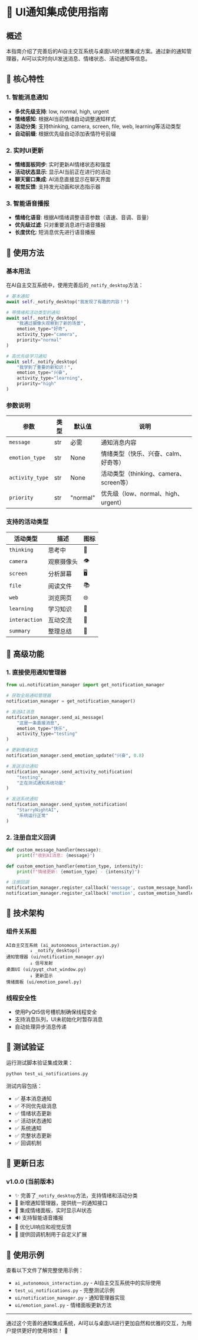 # 🌟 UI通知集成使用指南

## 概述

本指南介绍了完善后的AI自主交互系统与桌面UI的优雅集成方案。通过新的通知管理器，AI可以实时向UI发送消息、情绪状态、活动通知等信息。

## 🚀 核心特性

### 1. 智能消息通知
- **多优先级支持**: low, normal, high, urgent
- **情绪感知**: 根据AI当前情绪自动调整通知样式
- **活动分类**: 支持thinking, camera, screen, file, web, learning等活动类型
- **自动前缀**: 根据优先级自动添加表情符号前缀

### 2. 实时UI更新
- **情绪面板同步**: 实时更新AI情绪状态和强度
- **活动状态显示**: 显示AI当前正在进行的活动
- **聊天窗口集成**: AI消息直接显示在聊天界面
- **视觉反馈**: 支持发光动画和状态指示器

### 3. 智能语音播报
- **情绪化语音**: 根据AI情绪调整语音参数（语速、音调、音量）
- **优先级过滤**: 只对重要消息进行语音播报
- **长度优化**: 短消息优先进行语音播报

## 📖 使用方法

### 基本用法

在AI自主交互系统中，使用完善后的`_notify_desktop`方法：

```python
# 基本通知
await self._notify_desktop("我发现了有趣的内容！")

# 带情绪和活动类型的通知
await self._notify_desktop(
    "我通过摄像头观察到了新的场景", 
    emotion_type="好奇",
    activity_type="camera",
    priority="normal"
)

# 高优先级学习通知
await self._notify_desktop(
    "我学到了重要的新知识！", 
    emotion_type="兴奋",
    activity_type="learning",
    priority="high"
)
```

### 参数说明

| 参数 | 类型 | 默认值 | 说明 |
|------|------|--------|------|
| `message` | str | 必需 | 通知消息内容 |
| `emotion_type` | str | None | 情绪类型（快乐、兴奋、calm、好奇等） |
| `activity_type` | str | None | 活动类型（thinking、camera、screen等） |
| `priority` | str | "normal" | 优先级（low、normal、high、urgent） |

### 支持的活动类型

| 活动类型 | 描述 | 图标 |
|----------|------|------|
| `thinking` | 思考中 | 🤔 |
| `camera` | 观察摄像头 | 👁️ |
| `screen` | 分析屏幕 | 🖥️ |
| `file` | 阅读文件 | 📚 |
| `web` | 浏览网页 | 🌐 |
| `learning` | 学习知识 | 📖 |
| `interaction` | 互动交流 | 💬 |
| `summary` | 整理总结 | 📝 |

## 🎯 高级功能

### 1. 直接使用通知管理器

```python
from ui.notification_manager import get_notification_manager

# 获取全局通知管理器
notification_manager = get_notification_manager()

# 发送AI消息
notification_manager.send_ai_message(
    "这是一条直接消息", 
    emotion_type="快乐",
    activity_type="testing"
)

# 更新情绪状态
notification_manager.send_emotion_update("兴奋", 0.8)

# 发送活动通知
notification_manager.send_activity_notification(
    "testing", 
    "正在测试通知系统功能"
)

# 发送系统通知
notification_manager.send_system_notification(
    "StarryNightAI", 
    "系统运行正常"
)
```

### 2. 注册自定义回调

```python
def custom_message_handler(message):
    print(f"收到AI消息: {message}")

def custom_emotion_handler(emotion_type, intensity):
    print(f"情绪更新: {emotion_type} - {intensity}")

# 注册回调
notification_manager.register_callback('message', custom_message_handler)
notification_manager.register_callback('emotion', custom_emotion_handler)
```

## 🔧 技术架构

### 组件关系图

```
AI自主交互系统 (ai_autonomous_interaction.py)
         ↓ _notify_desktop()
通知管理器 (ui/notification_manager.py)
         ↓ 信号发射
桌面UI (ui/pyqt_chat_window.py)
         ↓ 更新显示
情绪面板 (ui/emotion_panel.py)
```

### 线程安全性

- 使用PyQt5信号槽机制确保线程安全
- 支持消息队列，UI未初始化时暂存消息
- 自动处理异步消息传递

## 🧪 测试验证

运行测试脚本验证集成效果：

```bash
python test_ui_notifications.py
```

测试内容包括：
- ✅ 基本消息通知
- ✅ 不同优先级消息
- ✅ 情绪状态更新
- ✅ 活动状态通知
- ✅ 系统通知
- ✅ 完整状态更新
- ✅ 回调机制

## 📝 更新日志

### v1.0.0 (当前版本)
- ✨ 完善了`_notify_desktop`方法，支持情绪和活动分类
- 🔧 新增通知管理器，提供统一的通知接口
- 🎨 集成情绪面板，实时显示AI状态
- 🔊 支持智能语音播报
- 📱 优化UI响应和视觉反馈
- 🔗 提供回调机制用于自定义扩展

## 🎉 使用示例

查看以下文件了解完整使用示例：
- `ai_autonomous_interaction.py` - AI自主交互系统中的实际使用
- `test_ui_notifications.py` - 完整测试示例
- `ui/notification_manager.py` - 通知管理器实现
- `ui/emotion_panel.py` - 情绪面板更新方法

---

通过这个完善的通知集成系统，AI可以与桌面UI进行更加自然和优雅的交互，为用户提供更好的使用体验！ 🌟